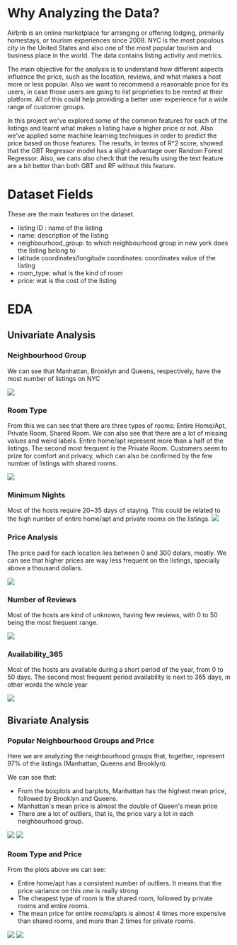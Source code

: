 # Why Analyzing the Data?

Airbnb is an online marketplace for arranging or offering lodging, primarily homestays, or tourism experiences since 2008. NYC is the most populous city in the United States and also one of the most popular tourism and business place in the world. The data contains listing activity and metrics.

The main objective for the analysis is to understand how different aspects influence the price, such as the location, reviews, and what makes a host more or less popular. Also we want to recommend a reasonable price for its users, in case those users are going to list proprieties to be rented at their platform. All of this could help providing a better user experience for a wide range of customer groups.

In this project we've explored some of the common features for each of the listings and learnt what makes a listing have a higher price or not. Also we've applied some machine learning techniques in order to predict the price based on those features. The results, in terms of R^2 score, showed that the GBT Regressor model has a slight advantage over Random Forest Regressor. Also, we cans also check that the results using the text feature are a bit better than both GBT and RF without this feature.


# Dataset Fields

These are the main features on the dataset.

* listing ID : name of the listing
* name: description of the listing
* neighbourhood_group: to which neighbourhood group in new york does the listing belong to
* latitude coordinates/longitude coordinates: coordinates value of the listing
* room_type: what is the kind of room
* price: wat is the cost of the listing


# EDA

## Univariate Analysis 

### Neighbourhood Group
We can see that Manhattan, Brooklyn and Queens, respectively, have the most number of listings on NYC

<img src="https://drive.google.com/uc?id=1zYGamH4F5RCRTUllbaSnZCyr0E_9-_zz">

### Room Type

From this we can see that there are three types of rooms: Entire Home/Apt, Private Room, Shared Room. We can also see that there are a lot of missing values and weird labels. Entire home/apt represent more than a half of the listings. The second most frequent is the Private Room. Customers seem to prize for comfort and privacy, which can also be confirmed by the few number of listings with shared rooms.

<img src="https://drive.google.com/uc?id=1Z1iXc0WcV_RHoFIIfs9y83IOtzTqpFHG">

### Minimum Nights
Most of the hosts require 20~35 days of staying. This could be related to the high number of entire home/apt and private rooms on the listings.
<img src="https://drive.google.com/uc?id=1pyygA7U4d0Pe32Ka-XCPfXX_XqLCwteJ">

### Price Analysis
The price paid for each location lies between 0 and 300 dolars, mostly. We can see that higher prices are way less frequent on the listings, specially above a thousand dollars.

<img src="https://drive.google.com/uc?id=1yPHp26QZW0nQHtMDslHAdpab3N9n4gww">


### Number of Reviews
Most of the hosts are kind of unknown, having few reviews, with 0 to 50 being the most frequent range.

<img src="https://drive.google.com/uc?id=1j9-Q2WdQbFJnHOWG1Ly9h3HvdF0YQqj1">


### Availability_365

Most of the hosts are available during a short period of the year, from 0 to 50 days. The second most frequent period availability is next to 365 days, in other words the whole year

<img src="https://drive.google.com/uc?id=1DtLXUoBFXn_DBzbtGyVcB-G6O-c6BAPc">


## Bivariate Analysis

### Popular Neighbourhood Groups and Price
Here we are analyzing the neighbourhood groups that, together, represent 97% of the listings (Manhattan, Queens and Brooklyn).

We can see that:

* From the boxplots and barplots, Manhattan has the highest mean price, followed by Brooklyn and Queens.
* Manhattan's mean price is almost the double of Queen's mean price
* There are a lot of outliers, that is, the price vary a lot in each neighbourhood group.

<img src="https://drive.google.com/uc?id=1JpFZ7b1UEld4QHpdmpFvJYErXZgvnjbV">

<img src="https://drive.google.com/uc?id=19lw-X3pYa3NWapNsYEJctiA6mr80Shdp">

### Room Type and Price
From the plots above we can see:

* Entire home/apt has a consistent number of outliers. It means that the price variance on this one is really strong
* The cheapest type of room is the shared room, followed by private rooms and entire rooms.
* The mean price for entire rooms/apts is almost 4 times more expensive than shared rooms, and more than 2 times for private rooms.


<img src="https://drive.google.com/uc?id=1FbFFYkmX_FYfxPTF8hVod9MZUjY43ZHg">

<img src="https://drive.google.com/uc?id=1Z2mzAw4MDqJZqx9vbdntBZGwUX2qF5oI">
